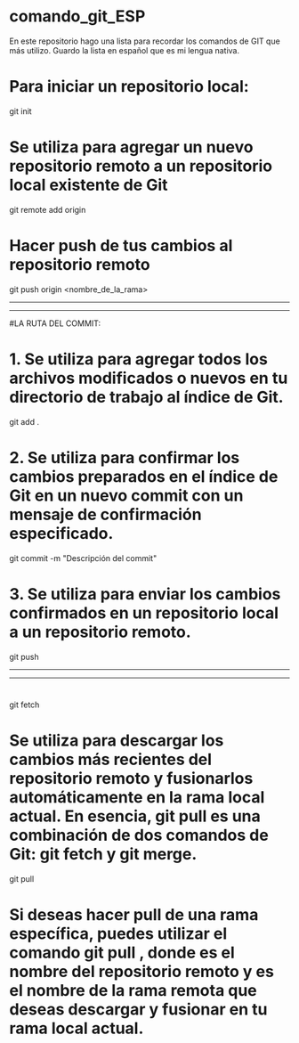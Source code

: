 # comando_git_ESP
En este repositorio hago una lista para recordar los comandos de GIT que más utilizo. Guardo la lista en español que es mi lengua nativa.

# Para iniciar un repositorio local:
git init

# Se utiliza para agregar un nuevo repositorio remoto a un repositorio local existente de Git
git remote add origin <url del repo creado en GitHub>
  
# Hacer push de tus cambios al repositorio remoto
git push origin <nombre_de_la_rama>
  
__________________________________________________________________
__________________________________________________________________
  
#LA RUTA DEL COMMIT:

# 1. Se utiliza para agregar todos los archivos modificados o nuevos en tu directorio de trabajo al índice de Git.
git add .

# 2. Se utiliza para confirmar los cambios preparados en el índice de Git en un nuevo commit con un mensaje de confirmación especificado.
git commit -m "Descripción del commit"
  
# 3. Se utiliza para enviar los cambios confirmados en un repositorio local a un repositorio remoto.
git push

__________________________________________________________________
__________________________________________________________________

#
git fetch
  
# Se utiliza para descargar los cambios más recientes del repositorio remoto y fusionarlos automáticamente en la rama local actual. En esencia, git pull es una combinación de dos comandos de Git: git fetch y git merge.
git pull
  
# Si deseas hacer pull de una rama específica, puedes utilizar el comando git pull <remote> <branch>, donde <remote> es el nombre del repositorio remoto y <branch> es el nombre de la rama remota que deseas descargar y fusionar en tu rama local actual.
